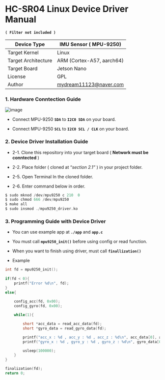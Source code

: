 
# HC-SR04 Linux Device Driver Manual
**`( Filter not included )`**

  
| Device Type |  IMU Sensor ( MPU-9250) |
|--|--|
| Target Kernel |  Linux  |
|  Target Architecture |  ARM (Cortex-A57, aarch64)|
| Target Board |  Jetson Nano |
| License  |  GPL |
| Author | mydream11123@naver.com |


### 1. Hardware Conntection Guide

  

![image](https://github.com/potato-CYH/Algorithm_Study_Helper/assets/57744586/c0b6e59f-2d45-4141-87e1-841a4f7b11cf)


  

- Connect MPU-9250 **`SDA`**  to  **`I2C0 SDA`** on your board.

- Connect MPU-9250 **`SCL`** to **`I2C0 SCL / CLK`** on your board.

  

### 2. Device Driver Installation Guide

  

- 2-1. Clone this repository into your target board ( **Network must be conntected** )

- 2-2. Place folder ( cloned at “*section 2.1”* ) in your project folder.

- 2-5. Open Terminal In the cloned folder.  

- 2-6. Enter command below in order.

```c
$ sudo mknod /dev/mpu9250 c 210  0
$ sudo chmod 666 /dev/mpu9250
$ make all
$ sudo insmod ./mpu9250_driver.ko
```

  

### 3. Programming Guide with Device Driver
  
- You can use example app at **`./app`** and **`app.c`**

- You must call **`mpu9250_init()`** before using config or read function.

- When you want to finish using driver, must call **`finallization()`**

  

- Example

```c
int fd = mpu9250_init();
 
if(fd < 0){
    printf("Error %d\n", fd);
}
else{    
    
    config_acc(fd, 0x00);
    config_gyro(fd, 0x00);

    while(1){

        short *acc_data = read_acc_data(fd);
        short *gyro_data = read_gyro_data(fd);

        printf("acc_x : %d , acc_y : %d , acc_z : %d\n", acc_data[0], acc_data[1], acc_data[2]);
        printf("gyro_x : %d , gyro_y : %d , gyro_z : %d\n", gyro_data[0], gyro_data[1], gyro_data[2]);

        usleep(100000);
    }
}

finalization(fd);
return 0;
```
